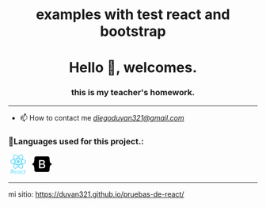 <div id="header" align="center">
 <h1>examples with test react and bootstrap</h1>
<h1 align="center">Hello 👋, welcomes.</h1>
<h3 align="center">this is my teacher's homework.
</div>

---


- 📫 How to contact me
*diegoduvan321@gmail.com*
<div align="left">
<h3>🔨Languages ​​used for this project.:</h3>
<div>
<img src="https://github.com/devicons/devicon/raw/master/icons/react/react-original-wordmark.svg" title="REACT" alt="REACT" width="40" height="40"/>&nbsp;
<img src="https://github.com/devicons/devicon/raw/master/icons/bootstrap/bootstrap-plain.svg" title="BOOTSTRAP" alt="BOOTSTRAP" width="40" height="40"/>&nbsp;

---

mi sitio: https://duvan321.github.io/pruebas-de-react/
